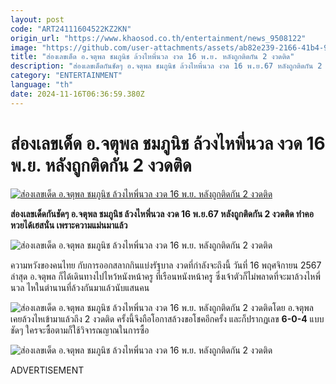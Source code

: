 ```yaml
---
layout: post
code: "ART24111604522KZ2KN"
origin_url: "https://www.khaosod.co.th/entertainment/news_9508122"
image: "https://github.com/user-attachments/assets/ab82e239-2166-41b4-9be9-c8343d4991d6"
title: "ส่องเลขเด็ด อ.จตุพล ชมภูนิช ล้วงไหพี่นวล งวด 16 พ.ย. หลังถูกติดกัน 2 งวดติด"
description: "ส่องเลขเด็ดกันชัดๆ อ.จตุพล ชมภูนิช ล้วงไหพี่นวล งวด 16 พ.ย.67 หลังถูกติดกัน 2 งวดติด ทำคอหวยได้เฮสนั่น เพราะความแม่นมาแล้ว"
category: "ENTERTAINMENT"
language: "th"
date: 2024-11-16T06:36:59.380Z
---
```


# ส่องเลขเด็ด อ.จตุพล ชมภูนิช ล้วงไหพี่นวล งวด 16 พ.ย. หลังถูกติดกัน 2 งวดติด

[![ส่องเลขเด็ด อ.จตุพล ชมภูนิช ล้วงไหพี่นวล งวด 16 พ.ย. หลังถูกติดกัน 2 งวดติด](https://www.khaosod.co.th/wpapp/uploads/2024/11/jatupon_161167-1.jpg "ส่องเลขเด็ด อ.จตุพล ชมภูนิช ล้วงไหพี่นวล งวด 16 พ.ย. หลังถูกติดกัน 2 งวดติด")](https://www.khaosod.co.th/wpapp/uploads/2024/11/jatupon_161167-1.jpg)

**ส่องเลขเด็ดกันชัดๆ อ.จตุพล ชมภูนิช ล้วงไหพี่นวล งวด 16 พ.ย.67 หลังถูกติดกัน 2 งวดติด ทำคอหวยได้เฮสนั่น เพราะความแม่นมาแล้ว**

![ส่องเลขเด็ด อ.จตุพล ชมภูนิช ล้วงไหพี่นวล งวด 16 พ.ย. หลังถูกติดกัน 2 งวดติด](https://www.khaosod.co.th/wpapp/uploads/2024/11/jatupon_161167-6.jpg)

ความหวังของคนไทย กับการออกสลากกินแบ่งรัฐบาล งวดที่กำลังจะถึงนี้ วันที่ 16 พฤศจิกายน 2567 ล่าสุด อ.จตุพล ก็ได้เดินทางไปไหว้หนังหน้าครู ที่เรือนหนังหน้าครู ซึ่งเจ้าตัวก็ไม่พลาดที่จะมาล้วงไหพี่นวล ไหในตำนานที่ล้วงกันมาแล้วนับแสนคน

![ส่องเลขเด็ด อ.จตุพล ชมภูนิช ล้วงไหพี่นวล งวด 16 พ.ย. หลังถูกติดกัน 2 งวดติด](https://www.khaosod.co.th/wpapp/uploads/2024/11/jatupon_161167-4.jpg)โดย อ.จตุพล เคยล้วงไหเข้ามาแล้วถึง 2 งวดติด ครั้งนี้จึงถือโอกาสล้วงขอโชคอีกครั้ง และก็ปรากฏเลข **6-0-4** แบบชัดๆ ใครจะซื้อตามก็ใช้วิจารณญาณในการซื้อ

![ส่องเลขเด็ด อ.จตุพล ชมภูนิช ล้วงไหพี่นวล งวด 16 พ.ย. หลังถูกติดกัน 2 งวดติด](https://www.khaosod.co.th/wpapp/uploads/2024/11/jatupon_161167-5.jpg)

ADVERTISEMENT